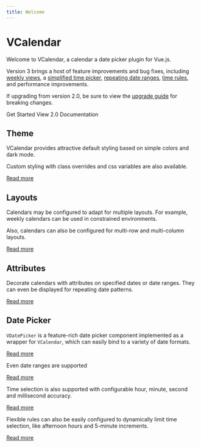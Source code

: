 ```yaml
---
title: Welcome
---
```


# VCalendar

Welcome to VCalendar, a calendar a date picker plugin for Vue.js.

Version 3 brings a host of feature improvements and bug fixes, including [weekly views](/calendar/layouts.html#weekly-view), a [simplified time picker](/datepicker/time-picker), [repeating date ranges](/calendar/dates.html#repeating-dates), [time rules](/datepicker/time-rules), and performance improvements.

If upgrading from version 2.0, be sure to view the [upgrade guide](/getting-started/upgrade-guide) for breaking changes.

<div class="flex flex-col sm:flex-row space-y-4 sm:space-x-4 sm:space-y-0 not-prose">
  <BaseButton url="/getting-started/installation">
    <span>Get Started</span>
    <IconArrowRight class="w-4 h-4 text-accent-200" />
  </BaseButton>
  <BaseButton url="https://v2.vcalendar.io" light>
    View 2.0 Documentation
    <IconArrowRight class="w-4 h-4 text-accent-400" />
  </BaseButton>
</div>

## Theme

VCalendar provides attractive default styling based on simple colors and dark mode.

<Example centered no-code>
  <ThemeColors show-dark-mode />
</Example>

Custom styling with class overrides and css variables are also available.

[Read more](/calendar/theme)

## Layouts

Calendars may be configured to adapt for multiple layouts. For example, weekly calendars can be used in constrained environments.

<Example centered no-code>
  <HomeReminders />
</Example>

Also, calendars can also be configured for multi-row and multi-column layouts.

<Example centered no-code>
  <LayoutsResponsiveExpanded />
</Example>

[Read more](/calendar/layouts)

## Attributes

Decorate calendars with attributes on specified dates or date ranges. They can even be displayed for repeating date patterns.

<Example centered no-code>
  <AttributesIntro />
</Example>

[Read more](/calendar/attributes)

## Date Picker

`VDatePicker` is a feature-rich date picker component implemented as a wrapper for `VCalendar`, which can easily bind to a variety of date formats.

<Example centered no-code>
  <DateWithValue mode="date" />
</Example>

[Read more](/datepicker/basics)

Even date ranges are supported

<Example centered>
  <ModelModifierRange />
</Example>

[Read more](/datepicker/basics#date-ranges)

Time selection is also supported with configurable hour, minute, second and millisecond accuracy.

<Example centered no-code>
  <DateWithValue mode="dateTime" is24hr />
</Example>

[Read more](/datepicker/time-picker)

Flexible rules can also be easily configured to dynamically limit time selection, like afternoon hours and 5-minute increments.

<Example centered no-code>
  <DateRulesObject />
</Example>

[Read more](/datepicker/time-rules)
